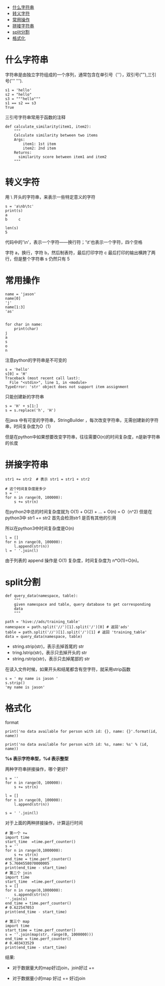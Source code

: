 - [什么字符串](#什么字符串)
- [转义字符](#转义字符)
- [常用操作](#常用操作)
- [拼接字符串](#拼接字符串)
- [split分割](#split分割)
- [格式化](#格式化)


# 什么字符串
字符串是由独立字符组成的一个序列，通常包含在单引号（''），双引号(""),三引号(''' ''').

```
s1 = 'hello'
s2 = "hello"
s3 = """hello"""
s1 == s2 == s3
True
```

三引号字符串常用于函数的注释

```
def calculate_similarity(item1, item2):
    """
    Calculate similarity between two items
    Args:
        item1: 1st item
        item2: 2nd item
    Returns:
      similarity score between item1 and item2
    """
```

# 转义字符

用 \ 开头的字符串，来表示一些特定意义的字符

```
s = 'a\nb\tc'
print(s)
a
b	  c

len(s)
5
```
代码中的'\n'，表示一个字符——换行符；'\t'也表示一个字符，四个空格

字符 a，换行，字符 b，然后制表符，最后打印字符 c 最后打印的输出横跨了两行，但是整个字符串 s 仍然只有 5

# 常用操作

```
name = 'jason'
name[0]
'j'
name[1:3]
'as'


for char in name:
    print(char)   
j
a
s
o
n
```

注意python的字符串是不可变的

```
s = 'hello'
s[0] = 'H'
Traceback (most recent call last):
  File "<stdin>", line 1, in <module>
TypeError: 'str' object does not support item assignment
```

只能创建新的字符串

```
s = 'H' + s[1:]
s = s.replace('h', 'H')
```

在java 中有可变的字符串，StringBuilder ，每次改变字符串，无需创建新的字符串，时间复杂度为O（1）

但是在python中如果想要改变字符串，往往需要O(n)的时间复杂度，n是新字符串的长度

# 拼接字符串
```
str1 += str2  # 表示 str1 = str1 + str2

# 这个时间复杂度是多少
s = ''
for n in range(0, 100000):
    s += str(n)
```

在python2中总的时间复杂度就为 O(1) + O(2) + … + O(n) = O（n^2)
但是在python3中 str1 += str2 首先会检测str1 是否有其他的引用

所以在python3中时间复杂度是O(n)

```
l = []
for n in range(0, 100000):
    l.append(str(n))
l = ' '.join(l)
```
由于列表的 append 操作是 O(1) 复杂度，时间复杂度为 n*O(1)=O(n)。

# split分割
```
def query_data(namespace, table):
    """
    given namespace and table, query database to get corresponding
    data         
    """

path = 'hive://ads/training_table'
namespace = path.split('//')[1].split('/')[0] # 返回'ads'
table = path.split('//')[1].split('/')[1] # 返回 'training_table'
data = query_data(namespace, table) 
```

- string.strip(str)，表示去掉首尾的 str
- tring.lstrip(str)，表示只去掉开头的 str
- string.rstrip(str)，表示只去掉尾部的 str

在读入文件时候，如果开头和结尾都含有空字符，就采用strip函数
```
s = ' my name is jason '
s.strip()
'my name is jason'
```

# 格式化

format
```
print('no data available for person with id: {}, name: {}'.format(id, name))
```

```
print('no data available for person with id: %s, name: %s' % (id, name))
```

**%s 表示字符串型，%d 表示整型**

两种字符串拼接操作，哪个更好?

```
s = ''
for n in range(0, 100000):
    s += str(n)
```

```
l = []
for n in range(0, 100000):
    l.append(str(n))
    
s = ' '.join(l)
```

对于上面的两种拼接操作，计算运行时间

```
# 第一个 +=
import time
start_time  =time.perf_counter()
s = ''
for n in range(0,1000000):
    s += str(n)
end_time = time.perf_counter()
# 5.7604558070000005
print(end_time - start_time)
# 第二个 join
import time
start_time  =time.perf_counter()
s = []
for n in range(0,1000000):
    s.append(str(n))
''.join(s)
end_time = time.perf_counter()
# 0.622547053
print(end_time - start_time)

# 第三个 map
import time
start_time = time.perf_counter()
s = ''.join(map(str, range(0, 1000000)))
end_time = time.perf_counter()
# 0.403433529
print(end_time - start_time)
```

结果:

- 对于数据量大的map好过join，join好过 +=

- 对于数据量小的map 好过 += 好过join